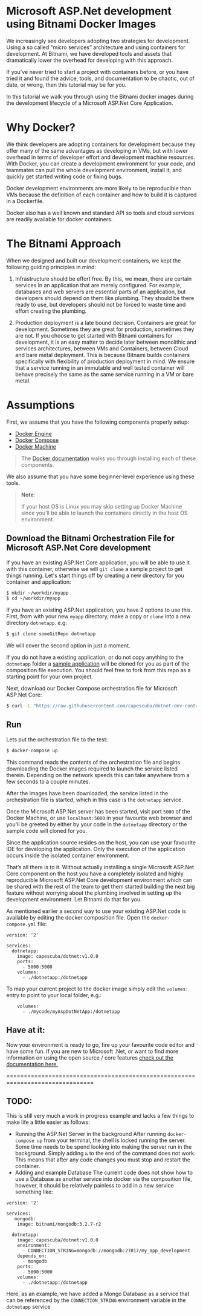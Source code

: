 

# Microsoft ASP.Net development using Bitnami Docker Images

We increasingly see developers adopting two strategies for development. Using a so called “micro services” architecture and using containers for development. At Bitnami, we have developed tools and assets that dramatically lower the overhead for developing with this approach.

If you’ve never tried to start a project with containers before, or you have tried it and found the advice, tools, and documentation to be chaotic, out of date, or wrong, then this tutorial may be for you.

In this tutorial we walk you through using the Bitnami docker images during the development lifecycle of a Microsoft ASP.Net Core Application.

# Why Docker?

We think developers are adopting containers for development because they offer many of the same advantages as developing in VMs, but with lower overhead in terms of developer effort and development machine resources. With Docker, you can create a development environment for your code, and teammates can pull the whole development environment, install it, and quickly get started writing code or fixing bugs.

Docker development environments are more likely to be reproducible than VMs because the definition of each container and how to build it is captured in a Dockerfile.

Docker also has a well known and standard API so tools and cloud services are readily available for docker containers.

# The Bitnami Approach

When we designed and built our development containers, we kept the following guiding principles in mind:

1. Infrastructure should be effort free. By this, we mean, there are certain services in an application that are merely configured. For example, databases and web servers are essential parts of an application, but developers should depend on them like plumbing. They should be there ready to use, but developers should not be forced to waste time and effort creating the plumbing.

2. Production deployment is a late bound decision. Containers are great for development. Sometimes they are great for production, sometimes they are not. If you choose to get started with Bitnami containers for development, it is an easy matter to decide later between monolithic and services architectures, between VMs and Containers, between Cloud and bare metal deployment. This is because Bitnami builds containers specifically with flexibility of production deployment in mind. We ensure that a service running in an immutable and well tested container will behave precisely the same as the same service running in a VM or bare metal.

# Assumptions

First, we assume that you have the following components properly setup:

- [Docker Engine](https://www.docker.com/products/docker-engine)
- [Docker Compose](https://www.docker.com/products/docker-compose)
- [Docker Machine](https://www.docker.com/products/docker-machine)

> The [Docker documentation](https://docs.docker.com/) walks you through installing each of these components.

We also assume that you have some beginner-level experience using these tools.

> **Note**:
>
> If your host OS is Linux you may skip setting up Docker Machine since you'll be able to launch the containers directly in the host OS environment.

## Download the Bitnami Orchestration File for Microsoft ASP.Net Core development

If you have an existing ASP.Net Core application, you will be able to use it with this container, otherwise we will `git clone` a sample project to get things running.
Let's start things off by creating a new directory for you container and application:

```bash
$ mkdir ~/workdir/myapp
$ cd ~/workdir/myapp
```

If you have an existing ASP.Net application, you have 2 options to use this. First, from with your new `myapp` directory, make a copy or `clone` into a new directory `dotnetapp`. e.g:

```bash
$ git clone someGitRepo dotnetapp
```

We will cover the second option in just a moment.

If you do not have a existing application, or do not copy anything to the `dotnetapp` folder a [sample application](https://github.com/capescuba/dotnet-sample-proj.git) will be cloned for you as part of the composition file execution.
You should feel free to fork from this repo as a starting point for your own project.

Next, download our Docker Compose orchestration file for Microsoft ASP.Net Core:

```bash
$ curl -L "https://raw.githubusercontent.com/capescuba/dotnet-dev-container/master/docker-compose.yml" > docker-compose.yml
```

## Run

Lets put the orchestration file to the test:

```bash
$ docker-compose up
```

This command reads the contents of the orchestration file and begins downloading the Docker images required to launch the service listed therein. Depending on the network speeds this can take anywhere from a few seconds to a couple minutes.

After the images have been downloaded, the service listed in the orchestration file is started, which in this case is the  `dotnetapp` service.

Once the Microsoft ASP.Net server has been started, visit port `5000` of the Docker Machine, or use `localhost:5000` in your favourite web browser and you'll be greeted by either by your code in the `dotnetapp` directory or the sample code will cloned for you.

Since the application source resides on the host, you can use your favourite IDE for developing the application. Only the execution of the application occurs inside the isolated container environment.

That’s all there is to it. Without actually installing a single Microsoft ASP.Net Core component on the host you have a completely isolated and highly reproducible Microsoft ASP.Net Core development environment which can be shared with the rest of the team to get them started building the next big feature without worrying about the plumbing involved in setting up the development environment. Let Bitnami do that for you.


As mentioned earlier a second way to use your existing ASP.Net code is available by editing the docker composition file. Open the `docker-compose.yml` file:

```
version: '2'

services:
  dotnetapp:
    image: capescuba/dotnet:v1.0.0
    ports:
      - 5000:5000
    volumes:
      - ./dotnetapp:/dotnetapp
```
 
To map your current project to the docker image simply edit the `volumes:` entry to point to your local folder, e.g.:
```
    volumes:
      - ./mycode/myAspDotNetApp:/dotnetapp
```


## Have at it:
Now your environment is ready to go, fire up your favourite code editor and have some fun. If you are new to Microsoft .Net, or want to find more information on using the open source / core features
[check out the documentation here.](https://docs.microsoft.com/en-us/dotnet/index)

===============================================================================

## TODO:

This is still very much a work in progress example and lacks a few things to make life a little easier as follows:

* Running the ASP.Net Server in the background
After running `docker-compose up` from your terminal, the shell is locked running the server. Some time needs to be spend looking into making the server run in the background. Simply adding `&` to the end of the command does not work.
This means that after any code changes you must stop and restart the container.
* Adding and example Database
The current code does not show how to use a Database as another service into docker via the composition file, however, it should be relatively painless to add in a new service something like:
```
version: '2'

services:
   mongodb:
    image: bitnami/mongodb:3.2.7-r2
  
  dotnetapp:
    image: capescuba/dotnet:v1.0.0
    environment:
      - CONNECTION_STRING=mongodb://mongodb:27017/my_app_development
    depends_on:
      - mongodb
    ports:
      - 5000:5000
    volumes:
      - ./dotnetapp:/dotnetapp
```

Here, as an example, we have added a Mongo Database as a service that can be referenced by the `CONNECTION_STRING` environment variable in the `dotnetapp` service
